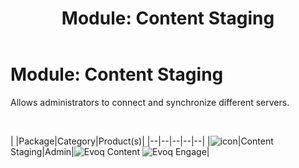 ﻿---
uid: module-content-staging
locale: en
title: "Module: Content Staging"
dnnversion: 09.02.00
---

# Module: Content Staging

Allows administrators to connect and synchronize different servers.

 

|  |Package|Category|Product(s)|
|--|--|--|--|--|
|![icon](/images/ico-module-contentstaging.png)|Content Staging|Admin|![Evoq Content](/images/ico-evoq-content.png) ![Evoq Engage](/images/ico-evoq-engage.png)|
